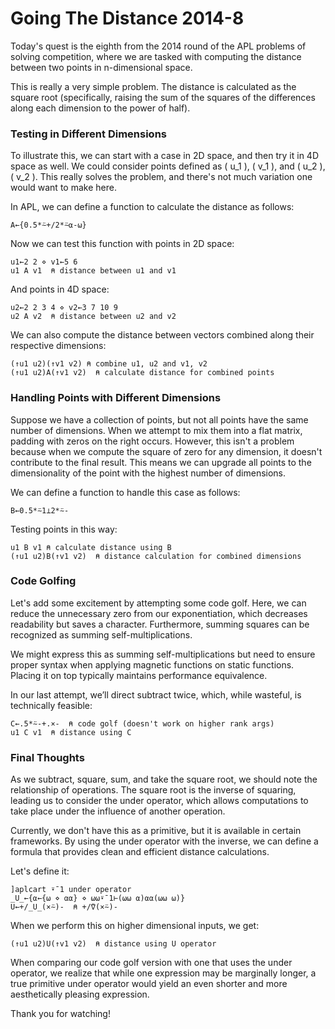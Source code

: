 
# Going The Distance 2014-8 

Today's quest is the eighth from the 2014 round of the APL problems of solving competition, where we are tasked with computing the distance between two points in n-dimensional space. 

This is really a very simple problem. The distance is calculated as the square root (specifically, raising the sum of the squares of the differences along each dimension to the power of half). 

### Testing in Different Dimensions

To illustrate this, we can start with a case in 2D space, and then try it in 4D space as well. We could consider points defined as \( u_1 \), \( v_1 \), and \( u_2 \), \( v_2 \). This really solves the problem, and there's not much variation one would want to make here. 

In APL, we can define a function to calculate the distance as follows:

```apl
A←{0.5*⍨+/2*⍨⍺-⍵}
```

Now we can test this function with points in 2D space:

```apl
u1←2 2 ⋄ v1←5 6
u1 A v1  ⍝ distance between u1 and v1
```

And points in 4D space:

```apl
u2←2 2 3 4 ⋄ v2←3 7 10 9
u2 A v2  ⍝ distance between u2 and v2
```

We can also compute the distance between vectors combined along their respective dimensions:

```apl
(↑u1 u2)(↑v1 v2) ⍝ combine u1, u2 and v1, v2
(↑u1 u2)A(↑v1 v2)  ⍝ calculate distance for combined points
```

### Handling Points with Different Dimensions

Suppose we have a collection of points, but not all points have the same number of dimensions. When we attempt to mix them into a flat matrix, padding with zeros on the right occurs. However, this isn't a problem because when we compute the square of zero for any dimension, it doesn't contribute to the final result. This means we can upgrade all points to the dimensionality of the point with the highest number of dimensions.

We can define a function to handle this case as follows:

```apl
B←0.5*⍨1⊥2*⍨-
```

Testing points in this way:

```apl
u1 B v1 ⍝ calculate distance using B
(↑u1 u2)B(↑v1 v2)  ⍝ distance calculation for combined dimensions
```

### Code Golfing

Let's add some excitement by attempting some code golf. Here, we can reduce the unnecessary zero from our exponentiation, which decreases readability but saves a character. Furthermore, summing squares can be recognized as summing self-multiplications.

We might express this as summing self-multiplications but need to ensure proper syntax when applying magnetic functions on static functions. Placing it on top typically maintains performance equivalence. 

In our last attempt, we’ll direct subtract twice, which, while wasteful, is technically feasible:

```apl
C←.5*⍨-+.×-  ⍝ code golf (doesn't work on higher rank args)
u1 C v1  ⍝ distance using C
```

### Final Thoughts

As we subtract, square, sum, and take the square root, we should note the relationship of operations. The square root is the inverse of squaring, leading us to consider the under operator, which allows computations to take place under the influence of another operation.

Currently, we don't have this as a primitive, but it is available in certain frameworks. By using the under operator with the inverse, we can define a formula that provides clean and efficient distance calculations. 

Let's define it:

```apl
]aplcart ⍣¯1 under operator
_U_←{⍺←{⍵ ⋄ ⍺⍺} ⋄ ⍵⍵⍣¯1⊢(⍵⍵ ⍺)⍺⍺(⍵⍵ ⍵)}
U←+/_U_(×⍨)-  ⍝ +/⍢(×⍨)-
```

When we perform this on higher dimensional inputs, we get:

```apl
(↑u1 u2)U(↑v1 v2)  ⍝ distance using U operator
```

When comparing our code golf version with one that uses the under operator, we realize that while one expression may be marginally longer, a true primitive under operator would yield an even shorter and more aesthetically pleasing expression.

Thank you for watching!
